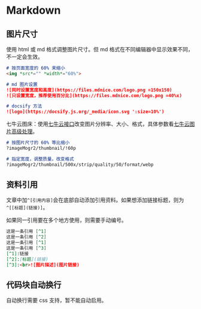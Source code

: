 # Markdown

## 图片尺寸

使用 html 或 md 格式调整图片尺寸。但 md 格式在不同编辑器中显示效果不同，不一定会生效。

```markdown
# 按页面宽度的 60% 来缩小
<img *src*="" *width*="60%">

# md 图片设置
![同时设置宽度和高度](https://files.mdnice.com/logo.png =150x150)
![只设置宽度，推荐使用百分比](https://files.mdnice.com/logo.png =40%x)

# docsify 方法
![logo](https://docsify.js.org/_media/icon.svg ':size=10%')
```

七牛云图床：使用[七牛云接口](https://developer.qiniu.com/dora/kb/1627/flow-optimization-compression-of-images)改变图片分辨率、大小、格式，具体参数看[七牛云图片高级处理](https://developer.qiniu.com/dora/8255/the-zoom)。

```markdown
# 按图片尺寸的 60% 等比缩小
?imageMogr2/thumbnail/!60p

# 指定宽度，调整质量，改变格式
?imageMogr2/thumbnail/500x/strip/quality/50/format/webp
```

## 资料引用

文章中加`^[引用内容]`会在底部自动添加引用资料。如果想添加链接标题，则为`^[[标题](链接)]`。

如果同一引用要在多个地方使用，则需要手动编号。

```markdown
这是一条引用 [^1]
这是一条引用 [^2]
这是一条引用 [^1]
这是一条引用 [^3]
[^1]:链接
[^2]:[标题](链接)
[^3]:<br>![图片描述](图片链接)
```

## 代码块自动换行

自动换行需要 css 支持，暂不能自动启用。
